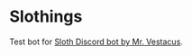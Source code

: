# Slothings
Test bot for [Sloth Discord bot by Mr. Vestacus](https://github.com/MrVestacus/Sloth "Link to the real bot rep").